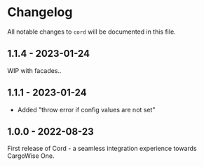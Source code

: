 # Changelog

All notable changes to `cord` will be documented in this file.

## 1.1.4 - 2023-01-24

WIP with facades..

## 1.1.1 - 2023-01-24

- Added "throw error if config values are not set"

## 1.0.0 - 2022-08-23

First release of Cord - a seamless integration experience towards CargoWise One.

